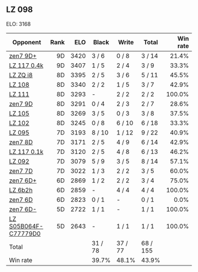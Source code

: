 ## LZ 098 ##

ELO: 3168

Opponent | Rank | ELO | Black | Write | Total | Win rate
---------|-----:|----:|-------|-------|-------|-------:
[zen7 9D+](zen7%209D+.md) | 9D | 3420 | 3 / 6 | 0 / 8 | 3 / 14 | 21.4%
[LZ 117 0.4k](LZ%20117%200.4k.md) | 9D | 3407 | 1 / 5 | 2 / 4 | 3 / 9 | 33.3%
[LZ ZQ i8](LZ%20ZQ%20i8.md) | 8D | 3395 | 2 / 5 | 3 / 6 | 5 / 11 | 45.5%
[LZ 108](LZ%20108.md) | 8D | 3340 | 2 / 2 | 1 / 5 | 3 / 7 | 42.9%
[LZ 111](LZ%20111.md) | 8D | 3293 | - | 2 / 2 | 2 / 2 | 100.0%
[zen7 9D](zen7%209D.md) | 8D | 3291 | 0 / 4 | 2 / 3 | 2 / 7 | 28.6%
[LZ 105](LZ%20105.md) | 8D | 3269 | 3 / 5 | 0 / 3 | 3 / 8 | 37.5%
[LZ 102](LZ%20102.md) | 8D | 3245 | 0 / 8 | 6 / 10 | 6 / 18 | 33.3%
[LZ 095](LZ%20095.md) | 7D | 3193 | 8 / 10 | 1 / 12 | 9 / 22 | 40.9%
[zen7 8D](zen7%208D.md) | 7D | 3171 | 2 / 5 | 4 / 9 | 6 / 14 | 42.9%
[LZ 117 0.1k](LZ%20117%200.1k.md) | 7D | 3120 | 2 / 5 | 4 / 8 | 6 / 13 | 46.2%
[LZ 092](LZ%20092.md) | 7D | 3079 | 5 / 9 | 3 / 5 | 8 / 14 | 57.1%
[zen7 7D](zen7%207D.md) | 7D | 3022 | 1 / 3 | 2 / 2 | 3 / 5 | 60.0%
[zen7 6D+](zen7%206D+.md) | 6D | 2869 | 1 / 2 | 2 / 2 | 3 / 4 | 75.0%
[LZ 6b2h](LZ%206b2h.md) | 6D | 2859 | - | 4 / 4 | 4 / 4 | 100.0%
[zen7 6D](zen7%206D.md) | 6D | 2823 | 0 / 1 | - | 0 / 1 | 0.0%
[zen7 6D-](zen7%206D-.md) | 5D | 2722 | 1 / 1 | - | 1 / 1 | 100.0%
[LZ S05B064F-C77779D0](LZ%20S05B064F-C77779D0.md) | 5D | 2643 | - | 1 / 1 | 1 / 1 | 100.0%
Total | | | 31 / 78 | 37 / 77 | 68 / 155 | 
Win rate| | | 39.7% | 48.1% | 43.9% | 
